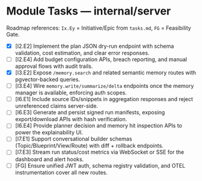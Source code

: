 # Module Tasks — internal/server

Roadmap references: `Ix.Ey` = Initiative/Epic from `tasks.md`, `FG` = Feasibility Gate.

- [x] [I2.E2] Implement the plan JSON dry-run endpoint with schema validation, cost estimation, and clear error responses.
- [ ] [I2.E4] Add budget configuration APIs, breach reporting, and manual approval flows with audit trails.
- [x] [I3.E2] Expose `/memory.search` and related semantic memory routes with pgvector-backed queries.
- [ ] [I3.E4] Wire `memory.write/summarize/delta` endpoints once the memory manager is available, enforcing auth scopes.
- [ ] [I6.E1] Include source IDs/snippets in aggregation responses and reject unreferenced claims server-side.
- [ ] [I6.E3] Generate and persist signed run manifests, exposing export/download APIs with hash verification.
- [ ] [I6.E4] Provide planner decision and memory hit inspection APIs to power the explainability UI.
- [ ] [I7.E1] Support conversational builder schemas (Topic/Blueprint/View/Route) with diff + rollback endpoints.
- [ ] [I7.E3] Stream run status/cost metrics via WebSocket or SSE for the dashboard and alert hooks.
- [ ] [FG] Ensure unified JWT auth, schema registry validation, and OTEL instrumentation cover all new routes.
